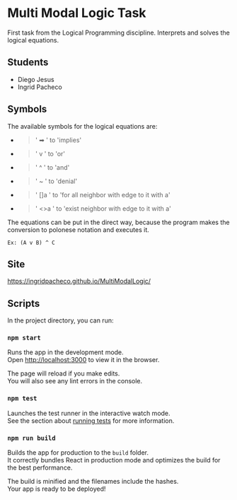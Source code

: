 # Multi Modal Logic Task
First task from the Logical Programming discipline. Interprets and solves the logical equations.

## Students
- Diego Jesus
- Ingrid Pacheco

## Symbols

The available symbols for the logical equations are:

- > ' ➡ ' to 'implies'
- > ' v ' to 'or'
- > ' ^ ' to 'and'
- > ' ~ ' to 'denial'
- > ' []a ' to 'for all neighbor with edge to it with a'
- > ' <>a ' to 'exist neighbor with edge to it with a'

The equations can be put in the direct way, because the program makes the conversion to polonese notation and executes it.

`Ex: (A v B) ^ C`

## Site
https://ingridpacheco.github.io/MultiModalLogic/

## Scripts

In the project directory, you can run:

### `npm start`

Runs the app in the development mode.<br>
Open [http://localhost:3000](http://localhost:3000) to view it in the browser.

The page will reload if you make edits.<br>
You will also see any lint errors in the console.

### `npm test`

Launches the test runner in the interactive watch mode.<br>
See the section about [running tests](https://facebook.github.io/create-react-app/docs/running-tests) for more information.

### `npm run build`

Builds the app for production to the `build` folder.<br>
It correctly bundles React in production mode and optimizes the build for the best performance.

The build is minified and the filenames include the hashes.<br>
Your app is ready to be deployed!
